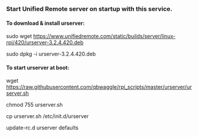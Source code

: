 ### Start Unified Remote server on startup with this service.

#### To download & install urserver:

sudo wget https://www.unifiedremote.com/static/builds/server/linux-rpi/420/urserver-3.2.4.420.deb

sudo dpkg -i urserver-3.2.4.420.deb


#### To start urserver at boot:

wget https://raw.githubusercontent.com/qbwaggle/rpi_scripts/master/urserver/urserver.sh

chmod 755 urserver.sh

cp urserver.sh /etc/init.d/urserver

update-rc.d urserver defaults
